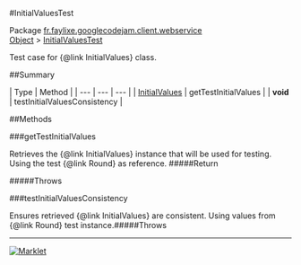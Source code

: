 #InitialValuesTest

Package [fr.faylixe.googlecodejam.client.webservice](README.md)<br>
[Object](../../../../java/langObject.md) > [InitialValuesTest](InitialValuesTest.md)

Test case for {@link InitialValues} class.

##Summary


| Type | Method |
| --- | --- | --- |
| [InitialValues](InitialValues.md) | getTestInitialValues |
| **void** | testInitialValuesConsistency |

##Methods

###getTestInitialValues


Retrieves the {@link InitialValues}
 instance that will be used for testing.
 Using the test {@link Round} as reference.
#####Return


#####Throws


###testInitialValuesConsistency


Ensures retrieved {@link InitialValues} are
 consistent. Using values from {@link Round}
 test instance.#####Throws


---
[![Marklet](https://img.shields.io/badge/Generated%20by-Marklet-green.svg)](https://github.com/Faylixe/marklet)